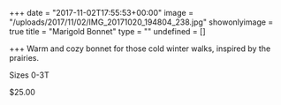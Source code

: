 +++
date = "2017-11-02T17:55:53+00:00"
image = "/uploads/2017/11/02/IMG_20171020_194804_238.jpg"
showonlyimage = true
title = "Marigold Bonnet"
type = ""
undefined = []

+++
Warm and cozy bonnet for those cold winter walks, inspired by the prairies.

Sizes 0-3T

\$25.00